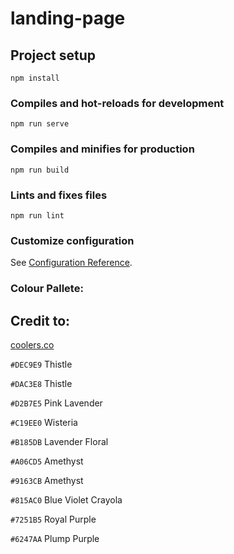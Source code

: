 # landing-page

## Project setup
```
npm install
```

### Compiles and hot-reloads for development
```
npm run serve
```

### Compiles and minifies for production
```
npm run build
```

### Lints and fixes files
```
npm run lint
```

### Customize configuration
See [Configuration Reference](https://cli.vuejs.org/config/).


### Colour Pallete:

## Credit to:
[coolers.co](https://coolors.co/dec9e9-dac3e8-d2b7e5-c19ee0-b185db-a06cd5-9163cb-815ac0-7251b5-6247aa)

`#DEC9E9` Thistle

`#DAC3E8` Thistle

`#D2B7E5` Pink Lavender

`#C19EE0` Wisteria

`#B185DB` Lavender Floral

`#A06CD5` Amethyst

`#9163CB` Amethyst

`#815AC0` Blue Violet Crayola

`#7251B5` Royal Purple

`#6247AA` Plump Purple
